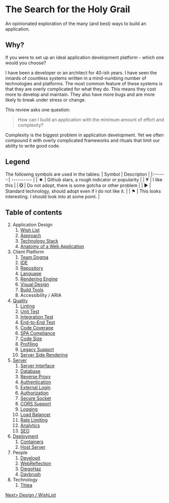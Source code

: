 # The Search for the Holy Grail
An opinionated exploration of the many (and best) ways to build an application.

## Why?
If you were to set up an ideal application development platform - which one would you choose?

I have been a developer or an architect for 40-ish years. I have seen the innards of countless systems written in a mind-numbing number of technologies and platforms. The most common feature of these systems is that they are overly complicated for what they do. This means they cost more to develop and maintain. They also have more bugs and are more likely to break under stress or change.

This review asks one question: 

> How can I build an application with the minimum amount of effort and complexity?

Complexity is the biggest problem in application development. Yet we often compound it with overly complicated frameworks and rituals that limit our ability to write good code.

## Legend
The following symbols are used in the tables:
| Symbol | Descripton |
|:------:| ---------- |
| ★ | Github stars, a rough indicator or popularity |
| 💗 | I like this |
| ❎ | Do not adopt, there is some gotcha or other problem |
| ▶ | Standard technology, should adopt even if I do not like it. |
| ⚑ | This looks interesting. I should look into at some point. |

## Table of contents
2. Application Design
	1. [Wish List](./Design/WishList.md)
	2. [Approach](./Design/Approach.md)
	3. [Technology Stack](./Design/TechStack.md)
	4. [Anatomy of a Web Application](./Design/Anatomy.md)
3. Client Platform
    1. [Team Dogma](./Platform/TeamDogma.md)
	2. [IDE](./Platform/IDE.md)
	3. [Repository](./Platform/Repository.md)
	4. [Language](./Platform/Language.md)
	5. [Rendering Engine](./Platform/Rendering.md)
	6. [Visual Design](./Platform/VisualDesign.md)
	7. [Build Tools](./Platform/Build.md)
	8. Accessibility / ARIA
4. [Quality](./Quality/Quality.md)
	1. [Linting](./Quality/Quality.md#linting)
	2. [Unit Test](./Quality/Quality.md#unit-test)
	3. [Integration Test](./Quality/Quality.md#integration-test)
	5. [End-to-End Test](./Quality/Quality.md#end-to-end-test)
	4. [Code Coverage](./Quality/Quality.md#code-coverage)
	6. [SPA Compliance](./Quality/Quality.md#spa-compliance)
	7. [Code Size](./Quality/Quality.md#code-size)
	8. [Profiling](./Quality/Quality.md#porofiling)
	9. [Legacy Support](./Quality/Quality.md#legacy-support)
	10. [Server Side Rendering](./Quality/Quality.md@server-side-rendering)
5. [Server](./Server/Server.md)
	1. [Server Interface](./Server/Server.md#server-interface)
	2. [Database](./Server/Server.md#database)
	3. [Reverse Proxy](./Server/Server.md#reverse-proxy)
	4. [Authentication](./Server/Server.md#authentication)
	5. [External Login](./Server/Server.md#external-login)
	6. [Authorization](./Server/Server.md#authorization)
	7. [Secure Socket](./Server/Server.md#secure-socket)
	8. [CORS Support](./Server/Server.md#xors-support)
	9. [Logging](./Server/Server.md#logging)
	10. [Load Balancer](./Server/Server.md#load-balancer)
	11. [Rate Limiting](./Server/Server.md#rate-limiting)
	12. [Analytics](./Server/Server.md#analytics)
	13. [SEO](./Server/Server.md#seo)
6. [Deployment](./Deployment/Deployment.md)
	1. [Containers](./Deployment/Deployment.md#containers)
	2. [Host Server](./Deployment/Deployment.md#host-server)
7. People
	1. [Developit](./People/DevelopIt.md)
	2. [WebReflection](./People/WebReflection.md)
	3. [DiegoHaz](./People/DiegoHaz.md)
	4. [Daybrush](./People/Daybrush.md)
9. Technology
	1. [Thiea](./Technology/Thiea.md)

[Next> Design / WishList](./Design/WishList.md)

